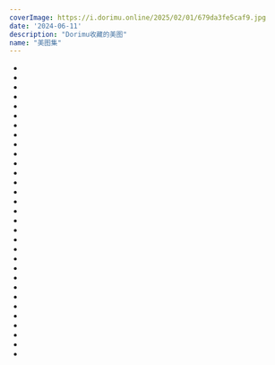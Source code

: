 ```yaml
---
coverImage: https://i.dorimu.online/2025/02/01/679da3fe5caf9.jpg
date: '2024-06-11'
description: "Dorimu收藏的美图"
name: "美图集"
---
```

- [](https://i.dorimu.online/2025/02/01/679da3fe5caf9.jpg)
- [](https://i.dorimu.online/2025/02/01/679da3fe31f23.jpg)
- [](https://i.dorimu.online/2025/02/01/679da3fc0f7ef.jpg)
- [](https://i.dorimu.online/2025/02/01/679da3f8d97e6.jpg)
- [](https://i.dorimu.online/2025/02/01/679da3f56754c.jpg)
- [](https://i.dorimu.online/2025/02/01/679da3f5b5e2a.jpg)
- [](https://i.dorimu.online/2025/02/01/679da3f5bf873.jpg)
- [](https://i.dorimu.online/2025/02/01/679da3f48a179.jpg)
- [](https://i.dorimu.online/2025/02/01/679da3f44f209.jpg)
- [](https://i.dorimu.online/2025/02/01/679da3f42580d.jpg)
- [](https://i.dorimu.online/2025/02/01/679da3f165bf1.jpg)
- [](https://i.dorimu.online/2025/02/01/679da3f1ab893.jpg)
- [](https://i.dorimu.online/2025/02/01/679da3edbd08c.jpg)
- [](https://i.dorimu.online/2025/02/01/679da3ee15cbf.jpg)
- [](https://i.dorimu.online/2025/02/01/679da3deea922.jpg)
- [](https://d.dorimu.cn/i/2025/02/01/679da3926ad58.png)
- [](https://d.dorimu.cn/i/2025/02/01/679da38990707.jpg)
- [](https://d.dorimu.cn/i/2025/02/01/679da38800ea9.jpg)
- [](https://d.dorimu.cn/i/2025/02/01/679da38719833.jpg)
- [](https://d.dorimu.cn/i/2025/02/01/679da383aa45c.jpg)
- [](https://d.dorimu.cn/i/2025/02/01/679da37f67cee.png)
- [](https://d.dorimu.cn/i/2025/02/01/679da37bd60cc.png)
- [](https://d.dorimu.cn/i/2025/02/01/679da3785608d.png)
- [](https://d.dorimu.cn/i/2025/02/01/679da3765c73f.png)
- [](https://d.dorimu.cn/i/2025/02/01/679da28bcb2d8.jpg)
- [](https://d.dorimu.cn/i/2025/02/01/679da2815275e.jpg)
- [](https://d.dorimu.cn/i/2025/02/01/679da27adefe8.jpg)
- [](https://i.dorimu.online/2025/01/31/679c6364867bd.png)
- [](https://i.dorimu.online/2025/01/31/679c6361eb199.jpg)
- [](https://i.dorimu.online/2025/01/31/679c63628685a.jpg)
- [](https://i.dorimu.online/2025/02/03/67a084e0aa793.png)